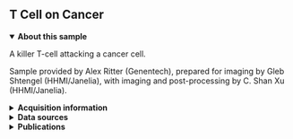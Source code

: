 ## T Cell on Cancer

<details open>
<summary><b>About this sample</b></summary>

A killer T-cell attacking a cancer cell.

Sample provided by Alex Ritter (Genentech), prepared for imaging by Gleb Shtengel (HHMI/Janelia), with imaging and post-processing by C. Shan Xu (HHMI/Janelia).
</details>


<details>
<summary><b>Acquisition information</b></summary>
<ul>
<li>Sample: Killer T-Cell (WT) + ID8 Cancer Cell</li>
<li>Protocol: High pressure freezing, freeze-substitution resin embedding with 2% OsO<sub>4</sub> 0.1% UA 3% H<sub>2</sub>O in Acetone</li>
<li>Imaging current (nA): 0.25</li>
<li>Scanning speed (MHz): 0.2</li>
<li>Imaging duration (days): 29</li> 
<li>Data size (GB): 694</li>
<li>Final voxel size (nm): 4 x 4 x 4 (X,Y,Z)</li>
<li>Data dimensions (µm): 74 x 13 x 48 (X,Y,Z)</li>
<li>Hess lab internal ID: <code>Cryo_LoadID496_Atlas1</code></li>
</ul>
</details>
<details>
<summary><b>Data sources</b></summary>
<ul>
<li><code>fibsem</code>: SIFT-aligned FIB-SEM data </li>  
</ul>
</details>
<details>
<summary><b>Publications</b></summary>

<ul>
<li> n/a </li>
</ul>
</details>
